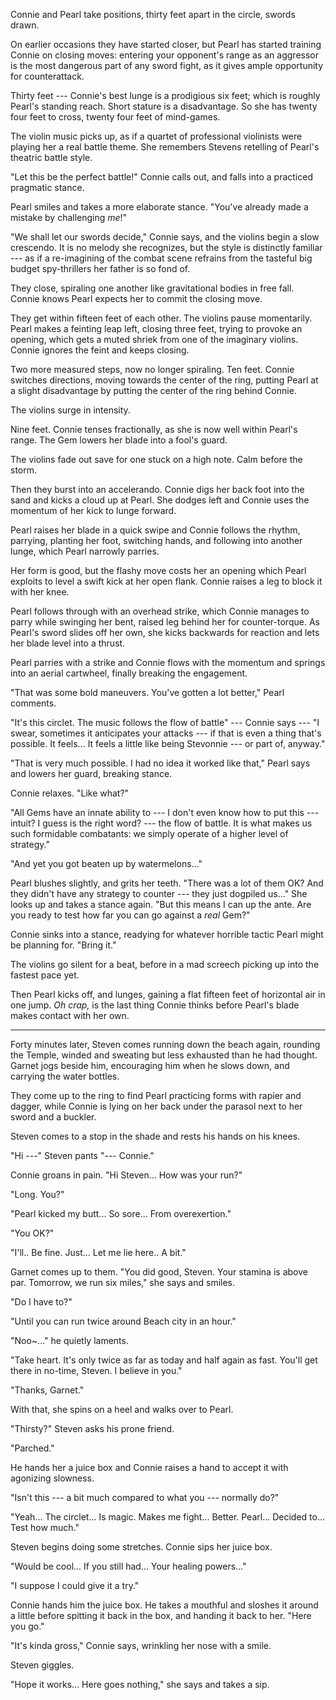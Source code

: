 Connie and Pearl take positions, thirty feet apart in the circle, swords drawn.

On earlier occasions they have started closer, but Pearl has started training Connie
on closing moves: entering your opponent's range as an aggressor is the most dangerous
part of any sword fight, as it gives ample opportunity for counterattack.

Thirty feet --- Connie's best lunge is a prodigious six feet; which is roughly Pearl's
standing reach. Short stature is a disadvantage. So she has twenty four feet to cross,
twenty four feet of mind-games.

The violin music picks up, as if a quartet of professional violinists were
playing her a real battle theme. She remembers Stevens retelling of Pearl's
theatric battle style.

"Let this be the perfect battle!" Connie calls out, and falls into a practiced
pragmatic stance.

Pearl smiles and takes a more elaborate stance. "You've already made a mistake by
challenging *me*!"

"We shall let our swords decide," Connie says, and the violins begin a
slow crescendo. It is no melody she recognizes, but the style is distinctly
familiar --- as if a re-imagining of the combat scene refrains from the tasteful
big budget spy-thrillers her father is so fond of.

They close, spiraling one another like gravitational bodies in free fall. Connie
knows Pearl expects her to commit the closing move.

They get within fifteen feet of each other. The violins pause momentarily.
Pearl makes a feinting leap left, closing three feet, trying to provoke an opening,
which gets a muted shriek from one of the imaginary violins. Connie ignores the feint
and keeps closing.

Two more measured steps, now no longer spiraling. Ten feet. Connie switches
directions, moving towards the center of the ring, putting Pearl at a slight
disadvantage by putting the center of the ring behind Connie.

The violins surge in intensity.

Nine feet. Connie tenses fractionally, as she is now well within Pearl's range.
The Gem lowers her blade into a fool's guard.

The violins fade out save for one stuck on a high note. Calm before the storm.

Then they burst into an accelerando. Connie digs her back foot into the sand and
kicks a cloud up at Pearl. She dodges left and Connie uses the momentum of her kick
to lunge forward.

Pearl raises her blade in a quick swipe and Connie follows the rhythm, parrying,
planting her foot, switching hands, and following into another lunge, which Pearl
narrowly parries.

Her form is good, but the flashy move costs her an opening which Pearl exploits
to level a swift kick at her open flank. Connie raises a leg to block it with her
knee.

Pearl follows through with an overhead strike, which Connie manages to parry while
swinging her bent, raised leg behind her for counter-torque. As Pearl's sword slides
off her own, she kicks backwards for reaction and lets her blade level into a thrust.

Pearl parries with a strike and Connie flows with the momentum and springs into an
aerial cartwheel, finally breaking the engagement.

"That was some bold maneuvers. You've gotten a lot better," Pearl comments.

"It's this circlet. The music follows the flow of battle" --- Connie says --- "I swear,
sometimes it anticipates your attacks --- if that is even a thing that's possible. It feels...
It feels a little like being Stevonnie --- or part of, anyway."

"That is very much possible. I had no idea it worked like that," Pearl says and lowers
her guard, breaking stance.

Connie relaxes. "Like what?"

"All Gems have an innate ability to --- I don't even know how to put this --- intuit? I guess
is the right word? --- the flow of battle. It is what makes us such formidable combatants:
we simply operate of a higher level of strategy."

"And yet you got beaten up by watermelons..."

Pearl blushes slightly, and grits her teeth. "There was a lot of them OK? And they didn't
have any strategy to counter --- they just dogpiled us..." She looks up and takes a stance
again. "But this means I can up the ante. Are you ready to test how far you can go against
a *real* Gem?"

Connie sinks into a stance, readying for whatever horrible tactic Pearl might be planning for.
"Bring it."

The violins go silent for a beat, before in a mad screech picking up into the fastest pace
yet.

Then Pearl kicks off, and lunges, gaining a flat fifteen feet of horizontal air in one jump.
*Oh crap,* is the last thing Connie thinks before Pearl's blade makes contact with her own.

----

Forty minutes later, Steven comes running down the beach again, rounding the Temple, winded
and sweating but less exhausted than he had thought. Garnet jogs beside him, encouraging him
when he slows down, and carrying the water bottles.

They come up to the ring to find Pearl practicing forms with rapier and dagger,
while Connie is lying on her back under the parasol next to her sword and a buckler.

Steven comes to a stop in the shade and rests his hands on his knees.

"Hi ---" Steven pants "--- Connie."

Connie groans in pain. "Hi Steven... How was your run?"

"Long. You?"

"Pearl kicked my butt... So sore... From overexertion."

"You OK?"

"I'll.. Be fine. Just... Let me lie here.. A bit."

Garnet comes up to them. "You did good, Steven. Your stamina is above par.
Tomorrow, we run six miles," she says and smiles.

"Do I have to?"

"Until you can run twice around Beach city in an hour."

"Noo~..." he quietly laments.

"Take heart. It's only twice as far as today and half again as fast. You'll
get there in no-time, Steven. I believe in you."

"Thanks, Garnet."

With that, she spins on a heel and walks over to Pearl.

"Thirsty?" Steven asks his prone friend.

"Parched."

He hands her a juice box and Connie raises a hand to accept it with agonizing
slowness.

"Isn't this --- a bit much compared to what you ---  normally do?"

"Yeah... The circlet... Is magic. Makes me fight... Better. Pearl...
Decided to... Test how much."

Steven begins doing some stretches. Connie sips her juice box.

"Would be cool... If you still had... Your healing powers..."

"I suppose I could give it a try."

Connie hands him the juice box. He takes a mouthful and sloshes it around a little
before spitting it back in the box, and handing it back to her. "Here you go."

"It's kinda gross," Connie says, wrinkling her nose with a smile.

Steven giggles.

"Hope it works...  Here goes nothing," she says and takes a sip.
